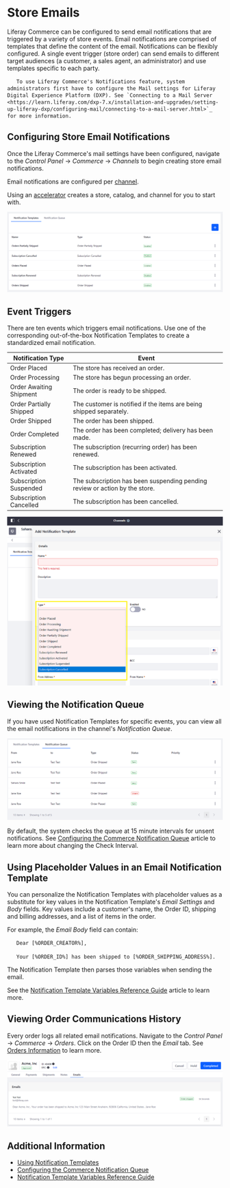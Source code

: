 # Store Emails

Liferay Commerce can be configured to send email notifications that are triggered by a variety of store events. Email notifications are comprised of templates that define the content of the email. Notifications can be flexibly configured. A single event trigger (store order) can send emails to different target audiences (a customer, a sales agent, an administrator) and use templates specific to each party.

```note::
   To use Liferay Commerce's Notifications feature, system administrators first have to configure the Mail settings for Liferay Digital Experience Platform (DXP). See `Connecting to a Mail Server <https://learn.liferay.com/dxp-7.x/installation-and-upgrades/setting-up-liferay-dxp/configuring-mail/connecting-to-a-mail-server.html>`_ for more information.
```

## Configuring Store Email Notifications

Once the Liferay Commerce's mail settings have been configured, navigate to the _Control Panel_ &rarr; _Commerce_ &rarr; _Channels_ to begin creating store email notifications.

Email notifications are configured per [channel](../managing-a-catalog/creating-and-managing-products/channels/introduction-to-channels.md).

Using an [accelerator](../starting-a-store/accelerators.md) creates a store, catalog, and channel for you to start with.

![Available Notification Templates](./store-emails/images/02.png)

## Event Triggers

There are ten events which triggers email notifications. Use one of the corresponding out-of-the-box Notification Templates to create a standardized email notification.

| Notification Type | Event |
| --- | ---|
| Order Placed | The store has received an order. |
| Order Processing | The store has begun processing an order. |
| Order Awaiting Shipment | The order is ready to be shipped. |
| Order Partially Shipped | The customer is notified if the items are being shipped separately. |
| Order Shipped | The order has been shipped. |
| Order Completed | The order has been completed; delivery has been made. |
| Subscription Renewed | The subscription (recurring order) has been renewed. |
| Subscription Activated | The subscription has been activated. |
| Subscription Suspended | The subscription has been suspending pending review or action by the store. |
| Subscription Cancelled | The subscription has been cancelled. |

![Available Notification Templates](./store-emails/images/01.png)

## Viewing the Notification Queue

If you have used Notification Templates for specific events, you can view all the email notifications in the channel's _Notification Queue_.

![Message Queues](./store-emails/images/03.png)

By default, the system checks the queue at 15 minute intervals for unsent notifications. See [Configuring the Commerce Notification Queue](./configuring-the-commerce-notification-queue.md) article to learn more about changing the Check Interval.

## Using Placeholder Values in an Email Notification Template

You can personalize the Notification Templates with placeholder values as a substitute for key values in the Notification Template's _Email Settings_ and _Body_ fields. Key values include a customer's name, the Order ID, shipping and billing addresses, and a list of items in the order.

For example, the _Email Body_ field can contain:

```note::
   Dear [%ORDER_CREATOR%],

   Your [%ORDER_ID%] has been shipped to [%ORDER_SHIPPING_ADDRESS%].
```

The Notification Template then parses those variables when sending the email.

See the [Notification Template Variables Reference Guide](./notification-template-variables-reference-guide.md) article to learn more.

## Viewing Order Communications History

Every order logs all related email notifications. Navigate to the _Control Panel_ &rarr; _Commerce_ &rarr; _Orders_. Click on the Order ID then the _Email_ tab. See [Orders Information](../orders-and-fulfillment/orders/order-information.md) to learn more.

![Message Logs are in the Orders information.](./store-emails/images/04.png)

## Additional Information

* [Using Notification Templates](./using-notification-templates.md)
* [Configuring the Commerce Notification Queue](./configuring-the-commerce-notification-queue.md)
* [Notification Template Variables Reference Guide](./notification-template-variables-reference-guide.md)
